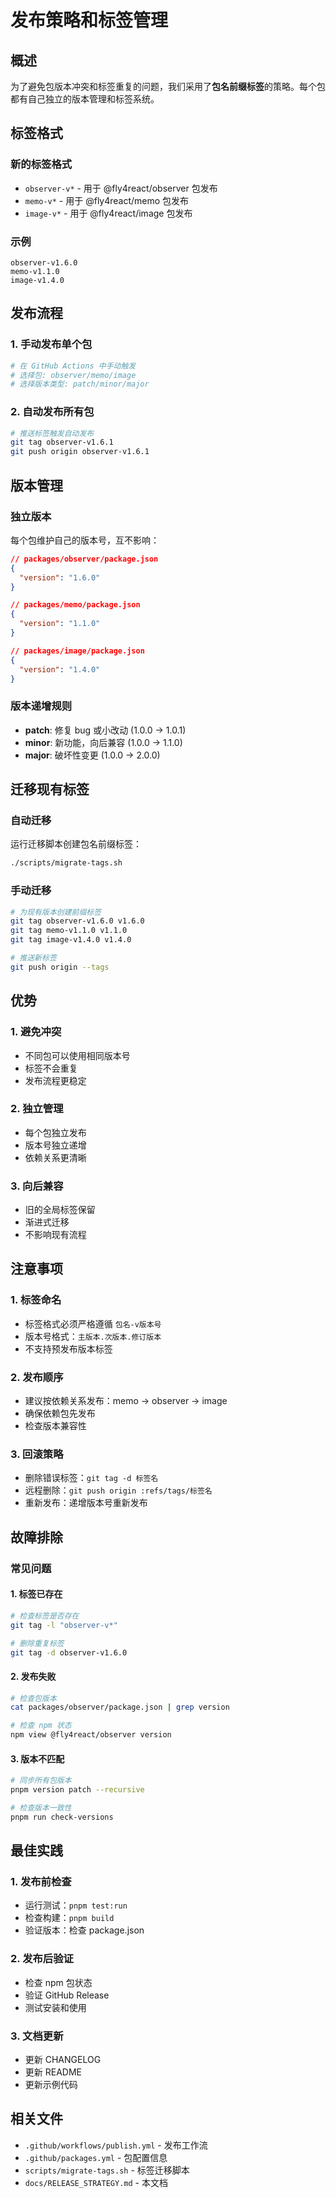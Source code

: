 # 发布策略和标签管理

## 概述

为了避免包版本冲突和标签重复的问题，我们采用了**包名前缀标签**的策略。每个包都有自己独立的版本管理和标签系统。

## 标签格式

### 新的标签格式
- `observer-v*` - 用于 @fly4react/observer 包发布
- `memo-v*` - 用于 @fly4react/memo 包发布  
- `image-v*` - 用于 @fly4react/image 包发布

### 示例
```
observer-v1.6.0
memo-v1.1.0
image-v1.4.0
```

## 发布流程

### 1. 手动发布单个包
```bash
# 在 GitHub Actions 中手动触发
# 选择包: observer/memo/image
# 选择版本类型: patch/minor/major
```

### 2. 自动发布所有包
```bash
# 推送标签触发自动发布
git tag observer-v1.6.1
git push origin observer-v1.6.1
```

## 版本管理

### 独立版本
每个包维护自己的版本号，互不影响：

```json
// packages/observer/package.json
{
  "version": "1.6.0"
}

// packages/memo/package.json  
{
  "version": "1.1.0"
}

// packages/image/package.json
{
  "version": "1.4.0"
}
```

### 版本递增规则
- **patch**: 修复 bug 或小改动 (1.0.0 → 1.0.1)
- **minor**: 新功能，向后兼容 (1.0.0 → 1.1.0)  
- **major**: 破坏性变更 (1.0.0 → 2.0.0)

## 迁移现有标签

### 自动迁移
运行迁移脚本创建包名前缀标签：

```bash
./scripts/migrate-tags.sh
```

### 手动迁移
```bash
# 为现有版本创建前缀标签
git tag observer-v1.6.0 v1.6.0
git tag memo-v1.1.0 v1.1.0
git tag image-v1.4.0 v1.4.0

# 推送新标签
git push origin --tags
```

## 优势

### 1. 避免冲突
- 不同包可以使用相同版本号
- 标签不会重复
- 发布流程更稳定

### 2. 独立管理
- 每个包独立发布
- 版本号独立递增
- 依赖关系更清晰

### 3. 向后兼容
- 旧的全局标签保留
- 渐进式迁移
- 不影响现有流程

## 注意事项

### 1. 标签命名
- 标签格式必须严格遵循 `包名-v版本号`
- 版本号格式：`主版本.次版本.修订版本`
- 不支持预发布版本标签

### 2. 发布顺序
- 建议按依赖关系发布：memo → observer → image
- 确保依赖包先发布
- 检查版本兼容性

### 3. 回滚策略
- 删除错误标签：`git tag -d 标签名`
- 远程删除：`git push origin :refs/tags/标签名`
- 重新发布：递增版本号重新发布

## 故障排除

### 常见问题

#### 1. 标签已存在
```bash
# 检查标签是否存在
git tag -l "observer-v*"

# 删除重复标签
git tag -d observer-v1.6.0
```

#### 2. 发布失败
```bash
# 检查包版本
cat packages/observer/package.json | grep version

# 检查 npm 状态
npm view @fly4react/observer version
```

#### 3. 版本不匹配
```bash
# 同步所有包版本
pnpm version patch --recursive

# 检查版本一致性
pnpm run check-versions
```

## 最佳实践

### 1. 发布前检查
- 运行测试：`pnpm test:run`
- 检查构建：`pnpm build`
- 验证版本：检查 package.json

### 2. 发布后验证
- 检查 npm 包状态
- 验证 GitHub Release
- 测试安装和使用

### 3. 文档更新
- 更新 CHANGELOG
- 更新 README
- 更新示例代码

## 相关文件

- `.github/workflows/publish.yml` - 发布工作流
- `.github/packages.yml` - 包配置信息
- `scripts/migrate-tags.sh` - 标签迁移脚本
- `docs/RELEASE_STRATEGY.md` - 本文档
